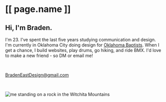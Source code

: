 # [[ page.name ]]

## Hi, I'm Braden.

I'm 23. I've spent the last five years studying communication and design. I'm currently in Oklahoma City doing design for [Oklahoma Baptists](https://www.oklahomabaptists.org).  When I get a chance, I build websites, play drums, go hiking, and ride BMX. I'd love to make a new friend - so DM or email me!

<br />

[BradenEastDesign@gmail.com](mailto:bradeneastdesign@gmail.com)

<br />

![me standing on a rock in the Witchita Mountains](/_assets/on-a-rock-small.jpg)